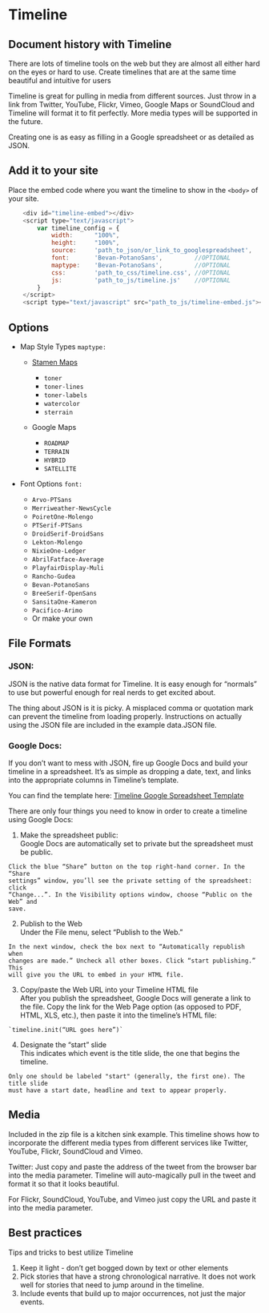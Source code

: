# Timeline 
## Document history with Timeline

There are lots of timeline tools on the web but they are almost all either
hard on the eyes or hard to use. Create timelines that are at the same time
beautiful and intuitive for users

Timeline is great for pulling in media from different sources. Just throw in a
link from Twitter, YouTube, Flickr, Vimeo, Google Maps or SoundCloud and
Timeline will format it to fit perfectly. More media types will be supported
in the future.

Creating one is as easy as filling in a Google spreadsheet or as detailed as
JSON.

## Add it to your site

Place the embed code where you want the timeline to show in the `<body>` of your site.

```javascript
	<div id="timeline-embed"></div>
	<script type="text/javascript">
	    var timeline_config = {
			width: 		"100%",
			height: 	"100%",
			source: 	'path_to_json/or_link_to_googlespreadsheet',
			font: 		'Bevan-PotanoSans',			//OPTIONAL
			maptype: 	'Bevan-PotanoSans',			//OPTIONAL
			css: 		'path_to_css/timeline.css',	//OPTIONAL
			js: 		'path_to_js/timeline.js'	//OPTIONAL
		}
	</script>
	<script type="text/javascript" src="path_to_js/timeline-embed.js"></script>
```
	
## Options


* Map Style Types `maptype:`

	* [Stamen Maps ](maps.stamen.com)
		* `toner`
		* `toner-lines`
		* `toner-labels`
		* `watercolor`
		* `sterrain`
		
	* Google Maps
		* `ROADMAP`
		* `TERRAIN`
		* `HYBRID`
		* `SATELLITE`

* Font Options `font:`
	* `Arvo-PTSans`
	* `Merriweather-NewsCycle`
	* `PoiretOne-Molengo`
	* `PTSerif-PTSans`
	* `DroidSerif-DroidSans`
	* `Lekton-Molengo`
	* `NixieOne-Ledger`
	* `AbrilFatface-Average`
	* `PlayfairDisplay-Muli`
	* `Rancho-Gudea`
	* `Bevan-PotanoSans`
	* `BreeSerif-OpenSans`
	* `SansitaOne-Kameron`
	* `Pacifico-Arimo`
	* Or make your own 

## File Formats

### JSON:

JSON is the native data format for Timeline. It is easy enough for “normals”
to use but powerful enough for real nerds to get excited about.

The thing about JSON is it is picky. A misplaced comma or quotation mark can
prevent the timeline from loading properly. Instructions on actually using the
JSON file are included in the example data.JSON file.

### Google Docs:

If you don’t want to mess with JSON, fire up Google Docs and build your
timeline in a spreadsheet. It’s as simple as dropping a date, text, and links
into the appropriate columns in Timeline’s template.

You can find the template here: [Timeline Google Spreadsheet Template](https://docs.google.com/a/digitalartwork.net/previewtemplate?id=0AppSVxABhnltdEhzQjQ4MlpOaldjTmZLclQxQWFTOUE&mode=public)

There are only four things you need to know in order to create a timeline
using Google Docs:

  1. Make the spreadsheet public:   
	Google Docs are automatically set to private but the spreadsheet must be
	public.

  
	Click the blue “Share” button on the top right-hand corner. In the “Share
	settings” window, you’ll see the private setting of the spreadsheet: click
	“Change...”. In the Visibility options window, choose “Public on the Web” and
	save.

  2. Publish to the Web  
	Under the File menu, select “Publish to the Web.”

  
	In the next window, check the box next to “Automatically republish when
	changes are made.” Uncheck all other boxes. Click “start publishing.” This
	will give you the URL to embed in your HTML file.

  3. Copy/paste the Web URL into your Timeline HTML file  
	After you publish the spreadsheet, Google Docs will generate a link to the
	file. Copy the link for the Web Page option (as opposed to PDF, HTML, XLS,
	etc.), then paste it into the timeline’s HTML file:

  
	`timeline.init(“URL goes here”)`

  4. Designate the “start” slide  
	This indicates which event is the title slide, the one that begins the
	timeline.

  
	Only one should be labeled "start" (generally, the first one). The title slide
	must have a start date, headline and text to appear properly.

## Media

Included in the zip file is a kitchen sink example. This timeline shows how to
incorporate the different media types from different services like Twitter,
YouTube, Flickr, SoundCloud and Vimeo.

Twitter: Just copy and paste the address of the tweet from the browser bar
into the media parameter. Timeline will auto-magically pull in the tweet and
format it so that it looks beautiful.

For Flickr, SoundCloud, YouTube, and Vimeo just copy the URL and paste it into
the media parameter.

## Best practices

Tips and tricks to best utilize Timeline

  1. Keep it light - don’t get bogged down by text or other elements
  2. Pick stories that have a strong chronological narrative. It does not work well for stories that need to jump around in the timeline.
  3. Include events that build up to major occurrences, not just the major events.

